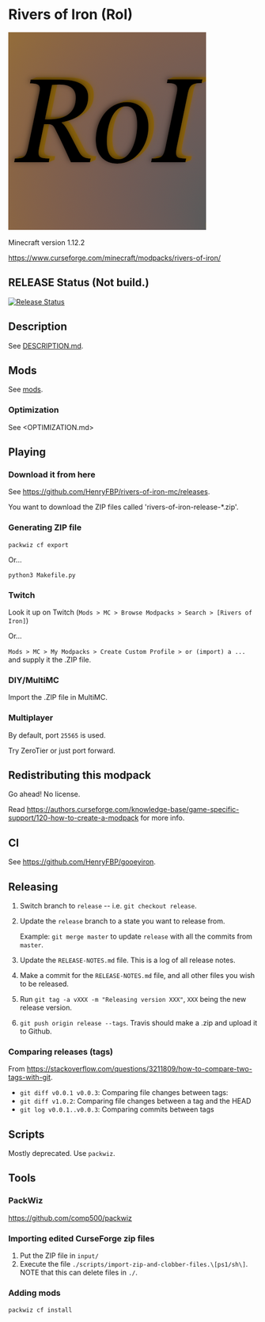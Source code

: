# Rivers of Iron (RoI)

![Rivers of Iron (RoI)](icon.png)

Minecraft version 1.12.2

<https://www.curseforge.com/minecraft/modpacks/rivers-of-iron/>

## RELEASE Status (Not build.)

[![Release Status](https://travis-ci.com/HenryFBP/rivers-of-iron-mc.svg?branch=master)](https://travis-ci.com/HenryFBP/rivers-of-iron-mc)

## Description

See [DESCRIPTION.md](DESCRIPTION.md).

## Mods

See [mods](mods).

### Optimization

See <OPTIMIZATION.md>

## Playing

### Download it from here

See <https://github.com/HenryFBP/rivers-of-iron-mc/releases>.

You want to download the ZIP files called 'rivers-of-iron-release-*.zip'.

### Generating ZIP file

    packwiz cf export

Or...

    python3 Makefile.py

### Twitch

Look it up on Twitch (`Mods > MC > Browse Modpacks > Search > [Rivers of Iron]`)

Or...

`Mods > MC > My Modpacks > Create Custom Profile > or (import) a ...` and supply it the .ZIP file.

### DIY/MultiMC

Import the .ZIP file in MultiMC.

### Multiplayer

By default, port `25565` is used.

Try ZeroTier or just port forward.

## Redistributing this modpack

Go ahead! No license.

Read <https://authors.curseforge.com/knowledge-base/game-specific-support/120-how-to-create-a-modpack> for more info.

## CI

See <https://github.com/HenryFBP/gooeyiron>.

## Releasing

1.  Switch branch to `release` -- i.e. `git checkout release`.
2.  Update the `release` branch to a state you want to release from.

    Example: `git merge master` to update `release` with all the commits from `master`.

3.  Update the `RELEASE-NOTES.md` file. This is a log of all release notes.
4.  Make a commit for the `RELEASE-NOTES.md` file, and all other files you wish to be released.
5.  Run `git tag -a vXXX -m "Releasing version XXX"`, `XXX` being the new release version.
6.  `git push origin release --tags`. Travis should make a .zip and upload it to Github.

### Comparing releases (tags)

From <https://stackoverflow.com/questions/3211809/how-to-compare-two-tags-with-git>.

- `git diff v0.0.1 v0.0.3`: Comparing file changes between tags:
- `git diff v1.0.2`: Comparing file changes between a tag and the HEAD
- `git log v0.0.1..v0.0.3`: Comparing commits between tags

## Scripts

Mostly deprecated. Use `packwiz`.

## Tools

### PackWiz

<https://github.com/comp500/packwiz>

### Importing edited CurseForge zip files 

1. Put the ZIP file in `input/`
2. Execute the file `./scripts/import-zip-and-clobber-files.\[ps1/sh\]`. NOTE that this can delete files in `./`.

### Adding mods

    packwiz cf install
